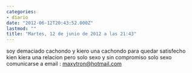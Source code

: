 ```yaml
---
categories:
- diario
date: "2012-06-12T20:43:52.000Z"
lastmod: ""
title: "Martes, 12 de junio de 2012 a las 21:43"
---
```


soy demaciado cachondo y kiero una cachondo para quedar satisfecho kien kiera una relacion pero solo sexo y sin compromiso solo sexo comunicarse a email : maxytron@hotmail.com